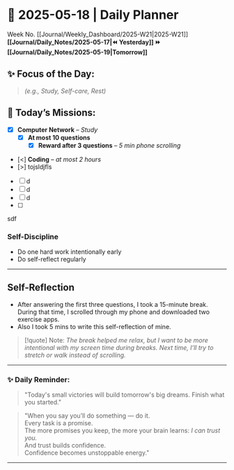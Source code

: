 # 🌼 **2025-05-18** | Daily Planner

Week No. [[Journal/Weekly_Dashboard/2025-W21|2025-W21]]
**[[Journal/Daily_Notes/2025-05-17|⏪ Yesterday]] ⏩ [[Journal/Daily_Notes/2025-05-19|Tomorrow]]**

## ✨ Focus of the Day:  
> *(e.g., Study, Self-care, Rest)*

## 🌸 Today’s Missions:
- [x] **Computer Network** – *Study*
	- [x] **At most 10 questions**
		- [x] **Reward after 3 questions** – *5 min phone scrolling*

- [<] **Coding** – *at most 2 hours*
- [>] tojsldjfls
- [ ] d
- [ ] d
- [ ] d
- [ ] 
sdf


### Self-Discipline
-  Do one hard work intentionally early
-  Do self-reflect regularly

---

## Self-Reflection

- After answering the first three questions, I took a 15-minute break. During that time, I scrolled through my phone and downloaded two exercise apps. 
- Also I took 5 mins to write this self-reflection of mine.

> [!quote] Note: *The break helped me relax, but I want to be more intentional with my screen time during breaks. Next time, I’ll try to stretch or walk instead of scrolling.*



---

### ✨ Daily Reminder:  
>"Today's small victories will build tomorrow's big dreams. Finish what you started."

>"When you say you’ll do something — do it.  
Every task is a promise.  
The more promises you keep, the more your brain learns: _I can trust you._  
And trust builds confidence.  
Confidence becomes unstoppable energy."

---

